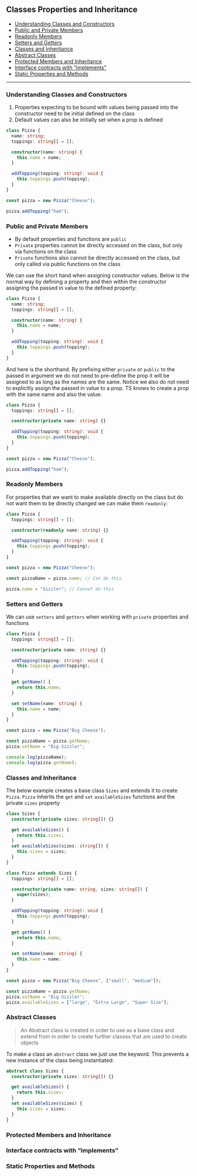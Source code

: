 ## Classes Properties and Inheritance

- [Understanding Classes and Constructors](#Understanding-Classes-and-Constructors)
- [Public and Private Members](#Public-and-Private-Members)
- [Readonly Members](#Readonly-Members)
- [Setters and Getters](#Setters-and-Getters)
- [Classes and Inheritance](#Classes-and-Inheritance)
- [Abstract Classes](#Abstract-Classes)
- [Protected Members and Inheritance](#Protected-Members-and-Inheritance)
- [Interface contracts with “implements”](#Interface-contracts-with-“implements”)
- [Static Properties and Methods](#Static-Properties-and-Methods)

---

### Understanding Classes and Constructors

1. Properties expecting to be bound with values being passed into the constructor need to be initial defined on the class
2. Default values can also be initially set when a prop is defined

```ts
class Pizza {
  name: string;
  toppings: string[] = [];

  constructor(name: string) {
    this.name = name;
  }

  addTopping(topping: string): void {
    this.toppings.push(topping);
  }
}

const pizza = new Pizza("Cheese");

pizza.addTopping("ham");
```

### Public and Private Members

- By default properties and functions are `public`
- `Private` properties cannot be directly accessed on the class, but only via functions on the class
- `Private` functions also cannot be directly accessed on the class, but only called via public functions on the class

We can use the short hand when assigning constructor values. Below is the normal way by defining a property and then within the constructor assigning the passed in value to the defined property:

```ts
class Pizza {
  name: string;
  toppings: string[] = [];

  constructor(name: string) {
    this.name = name;
  }

  addTopping(topping: string): void {
    this.toppings.push(topping);
  }
}
```

And here is the shorthand. By prefixing either `private` or `public` to the passed in argument we do not need to pre-define the prop it will be assigned to as long as the names are the same. Notice we also do not need to explicitly assign the passed in value to a prop. TS knows to create a prop with the same name and also the value:

```ts
class Pizza {
  toppings: string[] = [];

  constructor(private name: string) {}

  addTopping(topping: string): void {
    this.toppings.push(topping);
  }
}

const pizza = new Pizza("Cheese");

pizza.addTopping("ham");
```

### Readonly Members

For properties that we want to make available directly on the class but do not want them to be directly changed we can make them `readonly`:

```ts
class Pizza {
  toppings: string[] = [];

  constructor(readonly name: string) {}

  addTopping(topping: string): void {
    this.toppings.push(topping);
  }
}

const pizza = new Pizza("Cheese");

const pizzaName = pizza.name; // Can do this

pizza.name = "Sizzler"; // Cannot do this
```

### Setters and Getters

We can use `setters` and `getters` when working with `private` properties and functions

```ts
class Pizza {
  toppings: string[] = [];

  constructor(private name: string) {}

  addTopping(topping: string): void {
    this.toppings.push(topping);
  }

  get getName() {
    return this.name;
  }

  set setName(name: string) {
    this.name = name;
  }
}

const pizza = new Pizza("Big Cheese");

const pizzaName = pizza.getName;
pizza.setName = "Big Sizzler";

console.log(pizzaName);
console.log(pizza.getName);
```

### Classes and Inheritance

The below example creates a base class `Sizes` and extends it to create `Pizza`.
`Pizza` inherits the `get` and `set` `availableSizes` functions and the private `sizes` property

```ts
class Sizes {
  constructor(private sizes: string[]) {}

  get availableSizes() {
    return this.sizes;
  }
  set availableSizes(sizes: string[]) {
    this.sizes = sizes;
  }
}

class Pizza extends Sizes {
  toppings: string[] = [];

  constructor(private name: string, sizes: string[]) {
    super(sizes);
  }

  addTopping(topping: string): void {
    this.toppings.push(topping);
  }

  get getName() {
    return this.name;
  }

  set setName(name: string) {
    this.name = name;
  }
}

const pizza = new Pizza("Big Cheese", ["small", "medium"]);

const pizzaName = pizza.getName;
pizza.setName = "Big Sizzler";
pizza.availableSizes = ["large", "Extra Large", "Super Size"];
```

### Abstract Classes

> An Abstract class is created in order to use as a base class and extend from in order to create further classes that are used to create objects

To make a class an `abstract` class we just use the keyword. This prevents a new instance of the class being instantiated:

```ts
abstract class Sizes {
  constructor(private sizes: string[]) {}

  get availableSizes() {
    return this.sizes;
  }
  set availableSizes(sizes) {
    this.sizes = sizes;
  }
}
```

### Protected Members and Inheritance

### Interface contracts with “implements”

### Static Properties and Methods
